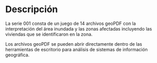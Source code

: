 # Descripción

La serie 001 consta de un juego de 14 archivos geoPDF con la interpretación del área inundada y las zonas afectadas incluyendo las viviendas que se identificaron en la zona.

Los archivos geoPDF se pueden abrir directamente dentro de las herramientas de escritorio para análisis de sistemas de información geográfica.
